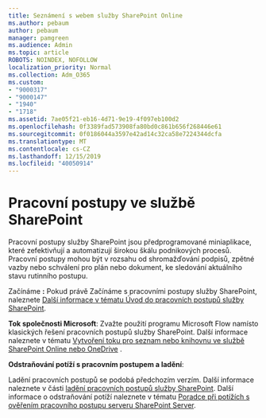 ```yaml
---
title: Seznámení s webem služby SharePoint Online
ms.author: pebaum
author: pebaum
manager: pamgreen
ms.audience: Admin
ms.topic: article
ROBOTS: NOINDEX, NOFOLLOW
localization_priority: Normal
ms.collection: Adm_O365
ms.custom:
- "9000317"
- "9000147"
- "1940"
- "1718"
ms.assetid: 7ae05f21-eb16-4d71-9e19-4f097eb100d2
ms.openlocfilehash: 0f3389fad573908fa80bd0c861b656f268446e61
ms.sourcegitcommit: 0f0186044a3597e42ad14c32ca58e7224344dcfa
ms.translationtype: MT
ms.contentlocale: cs-CZ
ms.lasthandoff: 12/15/2019
ms.locfileid: "40050914"
---
```

# <a name="workflows-in-sharepoint"></a>Pracovní postupy ve službě SharePoint

Pracovní postupy služby SharePoint jsou předprogramované miniaplikace, které zefektivňují a automatizují širokou škálu podnikových procesů. Pracovní postupy mohou být v rozsahu od shromažďování podpisů, zpětné vazby nebo schválení pro plán nebo dokument, ke sledování aktuálního stavu rutinního postupu.

Začínáme **:** Pokud právě Začínáme s pracovními postupy služby SharePoint, naleznete [Další informace v tématu Úvod do pracovních postupů služby SharePoint](https://support.office.com/article/introduction-to-sharepoint-workflow-07982276-54e8-4e17-8699-5056eff4d9e3).

**Tok společnosti Microsoft**: Zvažte použití programu Microsoft Flow namísto klasických řešení pracovních postupů služby SharePoint. Další informace naleznete v tématu [Vytvoření toku pro seznam nebo knihovnu ve službě SharePoint Online nebo OneDrive](https://support.office.com/article/create-a-flow-for-a-list-or-library-in-sharepoint-online-or-onedrive-for-business-a9c3e03b-0654-46af-a254-20252e580d01) .

**Odstraňování potíží s pracovním postupem a ladění**:

Ladění pracovních postupů se podobá předchozím verzím. Další informace naleznete v části [ladění pracovních postupů služby SharePoint](https://docs.microsoft.com/sharepoint/dev/general-development/debugging-sharepoint-server-workflows). Další informace o odstraňování potíží naleznete v tématu [Poradce při potížích s ověřením pracovního postupu serveru SharePoint Server](https://docs.microsoft.com/sharepoint/dev/general-development/troubleshooting-sharepoint-server-workflow-validation-errors-in-visio).

